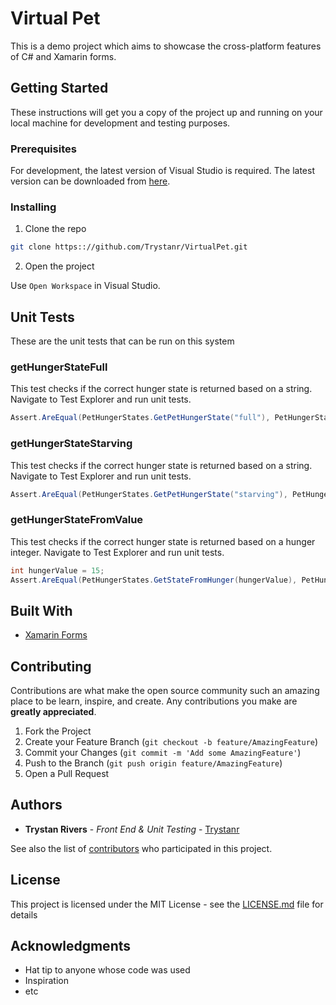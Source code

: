 # Virtual Pet

This is a demo project which aims to showcase the cross-platform features of C# and Xamarin forms.

## Getting Started

These instructions will get you a copy of the project up and running on your local machine for development and testing purposes.

### Prerequisites

For development, the latest version of Visual Studio is required. The latest version can be downloaded from [here](https://visualstudio.microsoft.com/downloads/).

<!--A step by step series of examples that tell you how to get a development env running-->
### Installing

1. Clone the repo
```sh
git clone https:://github.com/Trystanr/VirtualPet.git
```
2. Open the project

Use `Open Workspace` in Visual Studio.


## Unit Tests

These are the unit tests that can be run on this system

### getHungerStateFull

This test checks if the correct hunger state is returned based on a string. 
Navigate to Test Explorer and run unit tests.

```C#
Assert.AreEqual(PetHungerStates.GetPetHungerState("full"), PetHungerState.full);
```

### getHungerStateStarving

This test checks if the correct hunger state is returned based on a string. 
Navigate to Test Explorer and run unit tests.

```C#
Assert.AreEqual(PetHungerStates.GetPetHungerState("starving"), PetHungerState.starving);
```

### getHungerStateFromValue

This test checks if the correct hunger state is returned based on a hunger integer. 
Navigate to Test Explorer and run unit tests.

```C#
int hungerValue = 15;
Assert.AreEqual(PetHungerStates.GetStateFromHunger(hungerValue), PetHungerState.starving);
```

## Built With

* [Xamarin Forms](https://docs.microsoft.com/en-us/xamarin/xamarin-forms/)

## Contributing

Contributions are what make the open source community such an amazing place to be learn, inspire, and create. Any contributions you make are **greatly appreciated**.

1. Fork the Project
2. Create your Feature Branch (`git checkout -b feature/AmazingFeature`)
3. Commit your Changes (`git commit -m 'Add some AmazingFeature'`)
4. Push to the Branch (`git push origin feature/AmazingFeature`)
5. Open a Pull Request

## Authors

* **Trystan Rivers** - *Front End & Unit Testing* - [Trystanr](https://github.com/Trystanr)

See also the list of [contributors](https://github.com/Trystanr/VirtualPet/contributors) who participated in this project.

## License

This project is licensed under the MIT License - see the [LICENSE.md](LICENSE.md) file for details

## Acknowledgments

* Hat tip to anyone whose code was used
* Inspiration
* etc